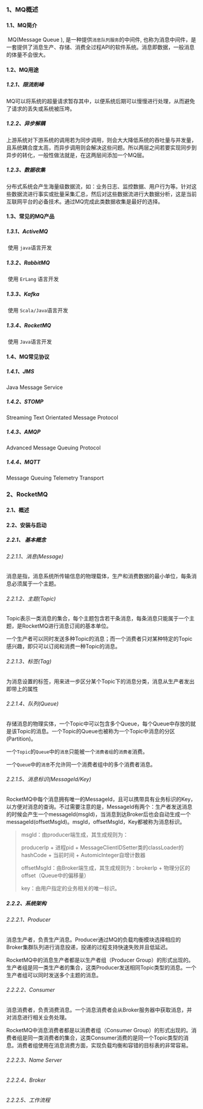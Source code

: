 ### 1、MQ概述

#### 1.1、MQ简介

​	MQ(Message Queue ), 是一种提供`消息队列服务`的中间件, 也称为消息中间件，是一套提供了消息生产、存储、消费全过程API的软件系统。消息即数据，一般消息的体量不会很大。

#### 1.2、MQ用途

##### 1.2.1、限流削峰

​	MQ可以将系统的超量请求暂存其中，以便系统后期可以慢慢进行处理，从而避免了请求的丢失或系统被压垮。

##### 1.2.2、异步解耦

​	上游系统对下游系统的调用若为同步调用，则会大大降低系统的吞吐量与并发量，且系统耦合度太高，而异步调用则会解决这些问题。所以两层之间若要实现同步到异步的转化，一般性做法就是，在这两层间添加一个MQ层。

##### 1.2.3、数据收集

​	分布式系统会产生海量级数据流，如：业务日志、监控数据、用户行为等。针对这些数据流进行事实或批量采集汇总，然后对这些数据流进行大数据分析，这是当前互联网平台的必备技术。通过MQ完成此类数据收集是最好的选择。

#### 1.3、常见的MQ产品

##### 1.3.1、ActiveMQ

​	使用 `java`语言开发

##### 1.3.2、RabbitMQ

​	使用 `ErLang` 语言开发

##### 1.3.3、Kafka

​	使用 `Scala/Java`语言开发

##### 1.3.4、RocketMQ

​	使用 `Java`语言开发

#### 1.4、MQ常见协议

##### 1.4.1、JMS

Java Message Service

##### 1.4.2、STOMP

Streaming Text Orientated Message Protocol

##### 1.4.3、AMQP

Advanced Message Queuing Protocol

##### 1.4.4、MQTT

Message Queuing Telemetry Transport

###  2、RocketMQ

#### 2.1、概述

#### 2.2、安装与启动

##### 2.2.1、 基本概念

###### 2.2.1.1、消息(Message)

消息是指，消息系统所传输信息的物理载体，生产和消费数据的最小单位，每条消息必须属于一个主题。

###### 2.2.1.2、主题(Topic)

Topic表示一类消息的集合，每个主题包含若干条消息，每条消息只能属于一个主题，是RocketMQ进行消息订阅的基本单位。

一个生产者可以同时发送多种Topic的消息；而一个消费者只对某种特定的Topic感兴趣，即只可以订阅和消费一种Topic的消息。

###### 2.2.1.3、标签(Tag)

为消息设置的标签，用来进一步区分某个Topic下的消息分类，消息从生产者发出即带上的属性

###### 2.2.1.4、队列(Queue)

存储消息的物理实体，一个Topic中可以包含多个Queue，每个Queue中存放的就是该Topic的消息。一个Topic的Queue也被称为一个Topic中消息的分区(Partition)。

一个`Topic`的`Queue`中的`消息`只能被一个`消费者组`的`消费者`消费。

一个`Queue`中的`消息`不允许同一个消费者组中的多个消费者消息。

###### 2.2.1.5、消息标识(MessageId/Key)

RocketMQ中每个消息拥有唯一的MessageId，且可以携带具有业务标识的Key，以方便对消息的查询。不过需要注意的是，MessageId有两个：生产者发送消息的时候会产生一个messageId(msgId)，当消息到达Broker后也会自动生成一个messageId(offsetMsgId)。msgId，offsetMsgId，Key都被称为消息标识。

> msgId：由producer端生成，其生成规则为：
>
> producerIp + 进程pid + MessageClientIDSetter类的classLoader的hashCode + 当前时间 + AutomicInteger自增计数器
>
> offsetMsgId：由Broker端生成，其生成规则为：brokerIp + 物理分区的offset（Queue中的偏移量）
>
> key：由用户指定的业务相关的唯一标识。

##### 2.2.2、系统架构

###### 2.2.2.1、Producer

消息生产者，负责生产消息。Producer通过MQ的负载均衡模块选择相应的Broker集群队列进行消息投递，投递的过程支持快速失败并且低延迟。

RocketMQ中的消息生产者都是以生产者组（Producer Group）的形式出现的。生产者组是同一类生产者的集合，这类Producer发送相同Topic类型的消息。一个生产者组可以同时发送多个主题的消息。

###### 2.2.2.2、Consumer

消息消费者，负责消费消息。一个消息消费者会从Broker服务器中获取消息，并对消息进行相关业务处理。

RocketMQ中消息消费者都是以消费者组（Consumer Group）的形式出现的。消费者组是同一类消费者的集合，这类Consumer消费的是同一个Topic类型的消息。消费者组使用在消息消费方面，实现负载均衡和容错的目标表的非常容易。

###### 2.2.2.3、Name Server

###### 2.2.2.4、Broker

###### 2.2.2.5、工作流程




